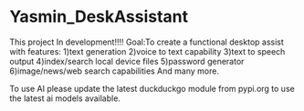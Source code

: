 # Yasmin_DeskAssistant
This project In development!!!!
Goal:To create a functional desktop assist with features:
1)text generation
2)voice to text capability
3)text to speech output
4)index/search local device files
5)password generator
6)image/news/web search capabilities
And many more.
 
To use AI please update the latest duckduckgo module from pypi.org to use the latest ai models available.
